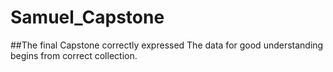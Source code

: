 # Samuel_Capstone
##The final Capstone correctly expressed
The data for good understanding begins from correct collection.
